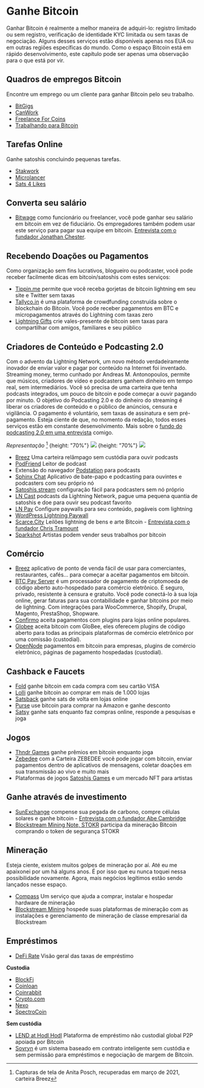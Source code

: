 # Ganhe Bitcoin
Ganhar Bitcoin é realmente a melhor maneira de adquiri-lo: registro limitado ou sem registro, verificação de identidade KYC limitada ou sem taxas de negociação. Alguns desses serviços estão disponíveis apenas nos EUA ou em outras regiões específicas do mundo. Como o espaço Bitcoin está em rápido desenvolvimento, este capítulo pode ser apenas uma observação para o que está por vir.

## Quadros de empregos Bitcoin
Encontre um emprego ou um cliente para ganhar Bitcoin pelo seu trabalho.
* [BitGigs](https://bitgigs.com/)
* [CanWork](https://www.canwork.io/)
* [Freelance For Coins](https://freelanceforcoins.com/projects)
* [Trabalhando para Bitcoin](https://workingforbitcoins.com/)

## Tarefas Online
Ganhe satoshis concluindo pequenas tarefas.
* [Stakwork](https://stakwork.com)
* [Microlancer](https://microlancer.io/)
* [Sats 4 Likes](https://www.sats4likes.com/)

## Converta seu salário
* [Bitwage](https://www.bitwage.com/) como funcionário ou freelancer, você pode ganhar seu salário em bitcoin em vez de fiduciário. Os empregadores também podem usar este serviço para pagar sua equipe em bitcoin. [Entrevista com o fundador Jonathan Chester](https://anita.link/106).

## Recebendo Doações ou Pagamentos
Como organização sem fins lucrativos, blogueiro ou podcaster, você pode receber facilmente dicas em bitcoin/satoshis com estes serviços:

* [Tippin.me](https://tippin.me/) permite que você receba gorjetas de bitcoin lightning em seu site e Twitter sem taxas
* [Tallyco.in](https://tallyco.in/) é uma plataforma de crowdfunding construída sobre o blockchain do Bitcoin. Você pode receber pagamentos em BTC e micropagamentos através do Lightning com taxas zero
* [Lightning Gifts](https://lightning.gifts/) crie vales-presente de bitcoin sem taxas para compartilhar com amigos, familiares e seu público

## Criadores de Conteúdo e Podcasting 2.0
Com o advento da Lightning Network, um novo método verdadeiramente inovador de enviar valor e pagar por conteúdo na Internet foi inventado. Streaming money, termo cunhado por Andreas M. Antonopoulos, permite que músicos, criadores de vídeo e podcasters ganhem dinheiro em tempo real, sem intermediários. Você só precisa de uma carteira que tenha podcasts integrados, um pouco de bitcoin e pode começar a ouvir pagando por minuto. O objetivo do Podcasting 2.0 e do dinheiro do streaming é liberar os criadores de conteúdo e o público de anúncios, censura e vigilância. O pagamento é voluntário, sem taxas de assinatura e sem pré-pagamento. Esteja ciente de que, no momento da redação, todos esses serviços estão em constante desenvolvimento. Mais sobre o [fundo do podcasting 2.0 em uma entrevista](https://anita.link/pod2) comigo.

*Representação* [^78]
{height: "70%"}
![](resources/_breez-podcast.png)
{height: "70%"}
![](resources/_breez-podcast-boost.png)

* [Breez](https://breez.technology/) Uma carteira relâmpago sem custódia para ouvir podcasts
* [PodFriend](https://web.podfriend.com/) Leitor de podcast
* Extensão do navegador [Podstation](https://podstation.github.io/) para podcasts
* [Sphinx Chat](https://sphinx.chat/) Aplicativo de bate-papo e podcasting para ouvintes e podcasters com seu próprio nó
* [Satoshis.stream](https://satoshis.stream/) configuração fácil para podcasters sem nó próprio
* [LN Cast](https://lncast.com/) podcasts da Lightning Network, pague uma pequena quantia de satoshis e doe para ouvir seu podcast favorito
* [LN Pay](https://lnpay.co/) Configure paywalls para seu conteúdo, pagáveis com lightning
* [WordPress Lightning Paywall](https://btcpaywall.com)
* [Scarce.City](https://scarce.city/) Leilões lightning de bens e arte Bitcoin - [Entrevista com o fundador Chris Tramount](https://anita.link/91)
* [Sparkshot](https://sparkshot.io/) Artistas podem vender seus trabalhos por bitcoin

## Comércio
* [Breez](https://breez.technology/#business) aplicativo de ponto de venda fácil de usar para comerciantes, restaurantes, cafés... para começar a aceitar pagamentos em bitcoin.
* [BTC Pay Server](https://btcpayserver.org/) é um processador de pagamento de criptomoeda de código aberto auto-hospedado para comércio eletrônico. É seguro, privado, resistente à censura e gratuito. Você pode conectá-lo à sua loja online, gerar faturas para sua contabilidade e ganhar bitcoins por meio de lightning. Com integrações para WooCommerce, Shopify, Drupal, Magento, PrestaShop, Shopware.
* [Confirmo](https://confirmo.net/) aceita pagamentos com plugins para lojas online populares.
* [Globee](https://globee.com/) aceita bitcoin com GloBee, eles oferecem plugins de código aberto para todas as principais plataformas de comércio eletrônico por uma comissão (custodial).
* [OpenNode](https://www.opennode.com/) pagamentos em bitcoin para empresas, plugins de comércio eletrônico, páginas de pagamento hospedadas (custodial).

## Cashback e Faucets
* [Fold](https://foldapp.com/) ganhe bitcoin em cada compra com seu cartão VISA
* [Lolli](https://www.lolli.com/) ganhe bitcoin ao comprar em mais de 1.000 lojas
* [Satsback](https://satsback.com) ganhe sats de volta em lojas online
* [Purse](https://purse.io) use bitcoin para comprar na Amazon e ganhe desconto
* [Satsy](https://satsy.com/) ganhe sats enquanto faz compras online, responde a pesquisas e joga

## Jogos
* [Thndr Games](https://thndr.games/games) ganhe prêmios em bitcoin enquanto joga
* [Zebedee](https://zebedee.io/) com a Carteira ZEBEDEE você pode jogar com bitcoin, enviar pagamentos dentro de aplicativos de mensagens, coletar doações em sua transmissão ao vivo e muito mais
* Plataformas de jogos [Satoshis Games](https://satoshis.games/) e um mercado NFT para artistas

## Ganhe através de investimento
* [SunExchange](https://thesunexchange.com/) compense sua pegada de carbono, compre células solares e ganhe bitcoin - [Entrevista com o fundador Abe Cambridge](https://anita.link/104)
* [Blockstream Mining Note, STOKR](https://blockstream.com/finance/bmn/) participa da mineração Bitcoin comprando o token de segurança STOKR

## Mineração
Esteja ciente, existem muitos golpes de mineração por aí. Até eu me apaixonei por um há alguns anos. É por isso que eu nunca toquei nessa possibilidade novamente. Agora, mais negócios legítimos estão sendo lançados nesse espaço.

* [Compass](https://compassmining.io/) Um serviço que ajuda a comprar, instalar e hospedar hardware de mineração
* [Blockstream Mining](https://blockstream.com/mining/) hospede suas plataformas de mineração com as instalações e gerenciamento de mineração de classe empresarial da Blockstream

## Empréstimos
* [DeFi Rate](https://defirate.com/) Visão geral das taxas de empréstimo

**Custodia**
* [BlockFi](https://blockfi.com/)
* [Coinloan](https://coinloan.io/)
* [Coinrabbit](https://coinrabbit.io/)
* [Crypto.com](https://crypto.com/earn)
* [Nexo](https://nexo.io/borrow)
* [SpectroCoin](https://spectrocoin.com/)

**Sem custódia**
* [LEND at Hodl Hodl](https://lend.hodlhodl.com/) Plataforma de empréstimo não custodial global P2P apoiada por Bitcoin
* [Sovryn](https://sovryn.app) é um sistema baseado em contrato inteligente sem custódia e sem permissão para empréstimos e negociação de margem de Bitcoin.

[^78]: Capturas de tela de Anita Posch, recuperadas em março de 2021, carteira Breez
